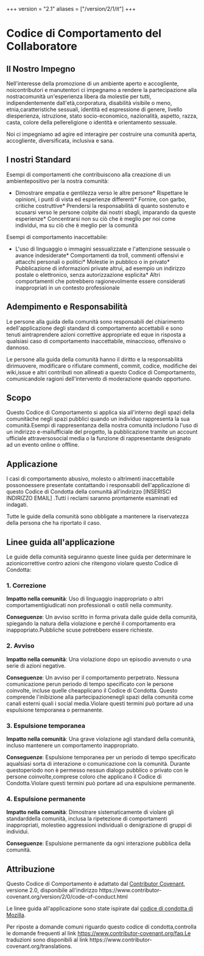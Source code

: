 +++
version = "2.1"
aliases = ["/version/2/1/it"]
+++

# Codice di Comportamento del Collaboratore 

## Il Nostro Impegno 

Nell'interesse della promozione di un ambiente aperto e accogliente, 
noicontributori e manutentori ci impegnamo a rendere la partecipazione alla 
nostracomunità un'esperienza libera da molestie per tutti, indipendentemente 
dall'età,corporatura, disabilità visibile o meno, etnia,caratteristiche 
sessuali, identità ed espressione di genere, livello diesperienza, istruzione, 
stato socio-economico, nazionalità, aspetto, razza, casta, colore della 
pellereligione o identità e orientamento sessuale. 

Noi ci impegniamo ad agire ed interagire per costruire una comunità aperta,
accogliente, diversificata, inclusiva e sana. 

## I nostri Standard 

Esempi di comportamenti che contribuiscono alla creazione di un 
ambientepositivo per la nostra comunità: 

* Dimostrare empatia e gentilezza verso le altre persone* Rispettare le 
opinioni, i punti di vista ed esperienze differenti* Fornire, con garbo, 
critiche costruttive* Prendersi la responsabilità di quanto sostenuto e 
scusarsi verso le persone  colpite dai nostri sbagli, imparando da queste 
esperienze* Concentrarsi non su ciò che è meglio per noi come individui, ma su 
ciò  che è meglio per la comunità 

Esempi di comportamento inaccettabile: 

* L'uso di linguaggio o immagini sessualizzate e l'attenzione sessuale o  
avance indesiderate* Comportamenti da troll, commenti offensivi e attacchi 
personali o politici* Molestie in pubblico o in privato* Pubblicazione di 
informazioni private altrui, ad esempio un indirizzo postale o  elettronico, 
senza autorizzazione esplicita* Altri comportamenti che potrebbero 
ragionevolmente essere considerati  inappropriati in un contesto professionale 

## Adempimento e Responsabilità 

Le persone alla guida della comunità sono responsabili del chiarimento 
edell'applicazione degli standard di comportamento accettabili e sono tenuti 
aintraprendere azioni correttive appropriate ed eque in risposta a qualsiasi 
caso di comportamento inaccettabile, minaccioso, offensivo o dannoso. 

Le persone alla guida della comunità hanno il diritto e la responsabilità 
dirimuovere, modificare o rifiutare commenti, commit, codice, modifiche dei 
wiki,issue e altri contributi non allineati a questo Codice di Comportamento, 
comunicandole ragioni dell'intervento di moderazione quando opportuno. 

## Scopo 

Questo Codice di Comportamento si applica sia all'interno degli spazi della 
comunitàche negli spazi pubblici quando un individuo rappresenta la sua 
comunità.Esempi di rappresentanza della nostra comunità includono l'uso di un 
indirizzo e-mailufficiale del progetto, la pubblicazione tramite un account 
ufficiale attraversosocial media o la funzione di rappresentante designato ad 
un evento online o offline. 

## Applicazione 

I casi di comportamento abusivo, molesto o altrimenti inaccettabile 
possonoessere presentate contattando i responsabili dell'applicazione di questo 
Codice di Condotta della comunità all'indirizzo [INSERISCI INDIRIZZO EMAIL]
.Tutti i reclami saranno prontamente esaminati ed indagati. 

Tutte le guide della comunità sono obbligate a mantenere la riservatezza della 
persona che ha riportato il caso. 

## Linee guida all'applicazione 

Le guide della comunità seguiranno queste linee guida per determinare le 
azionicorrettive contro azioni che ritengono violare questo Codice di Condotta: 

### 1. Correzione 

**Impatto nella comunità**: Uso di linguaggio inappropriato o altri 
comportamentigiudicati non professionali o ostili nella community. 

**Conseguenze**: Un avviso scritto in forma privata dalle guide della comunità,
spiegando la natura della violazione e perché il comportamento era 
inappopriato.Pubbliche scuse potrebbero essere richieste. 

### 2. Avviso 

**Impatto nella comunità**: Una violazione dopo un episodio avvenuto o una 
serie di azioni negative. 

**Conseguenze**: Un avviso per il comportamento perpetrato. Nessuna 
comunicazione perun periodo di tempo specificato con le persone coinvolte, 
incluse quelle cheapplicano il Codice di Condotta. Questo comprende 
l'inibizione alla partecipazionenegli spazi della comunità come canali esterni 
quali i social media.Violare questi termini può portare ad una espulsione 
temporanea o permanente. 

### 3. Espulsione temporanea 

**Impatto nella comunità**: Una grave violazione agli standard della comunità, 
incluso mantenere un comportamento inappropriato. 

**Conseguenze**: Espulsione temporanea per un periodo di tempo specificato 
aqualsiasi sorta di interazione o comunicazione con la comunità. Durante 
questoperiodo non è permesso nessun dialogo pubblico o privato con le persone 
coinvolte,comprese coloro che applicano il Codice di Condotta.Violare questi 
termini può portare ad una espulsione permanente. 

### 4. Espulsione permanente 

**Impatto nella comunità**: Dimostrare sistematicamente di violare gli 
standarddella comunità, inclusa la ripetezione di comportamenti inappropriati, 
molestieo aggressioni individuali o denigrazione di gruppi di individui. 

**Conseguenze**: Espulsione permanente da ogni interazione pubblica della 
comunità. 

## Attribuzione 

Questo Codice di Comportamento è adattato dal [Contributor Covenant][homepage],
versione 2.0, disponibile all'indirizzo https://www.contributor-
covenant.org/version/2/0/code-of-conduct.html 

Le linee guida all'applicazione sono state ispirate dal [codice di condotta di 
Mozilla](https://github.com/mozilla/diversity). 


[homepage]: https://www.contributor-covenant.org 

Per riposte a domande comuni riguardo questo codice di condotta,controlla le 
domande frequenti al link https://www.contributor-covenant.org/faq.Le 
traduzioni sono disponibili al link https://www.contributor-
covenant.org/translations. 

